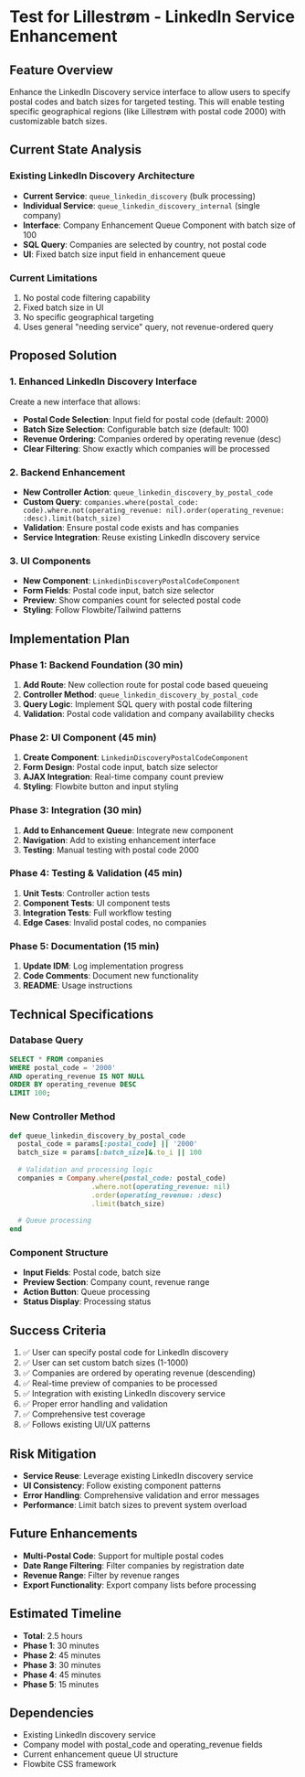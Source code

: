 # Test for Lillestrøm - LinkedIn Service Enhancement

## Feature Overview
Enhance the LinkedIn Discovery service interface to allow users to specify postal codes and batch sizes for targeted testing. This will enable testing specific geographical regions (like Lillestrøm with postal code 2000) with customizable batch sizes.

## Current State Analysis

### Existing LinkedIn Discovery Architecture
- **Current Service**: `queue_linkedin_discovery` (bulk processing)
- **Individual Service**: `queue_linkedin_discovery_internal` (single company)
- **Interface**: Company Enhancement Queue Component with batch size of 100
- **SQL Query**: Companies are selected by country, not postal code
- **UI**: Fixed batch size input field in enhancement queue

### Current Limitations
1. No postal code filtering capability
2. Fixed batch size in UI
3. No specific geographical targeting
4. Uses general "needing service" query, not revenue-ordered query

## Proposed Solution

### 1. Enhanced LinkedIn Discovery Interface
Create a new interface that allows:
- **Postal Code Selection**: Input field for postal code (default: 2000)
- **Batch Size Selection**: Configurable batch size (default: 100)
- **Revenue Ordering**: Companies ordered by operating revenue (desc)
- **Clear Filtering**: Show exactly which companies will be processed

### 2. Backend Enhancement
- **New Controller Action**: `queue_linkedin_discovery_by_postal_code`
- **Custom Query**: `companies.where(postal_code: code).where.not(operating_revenue: nil).order(operating_revenue: :desc).limit(batch_size)`
- **Validation**: Ensure postal code exists and has companies
- **Service Integration**: Reuse existing LinkedIn discovery service

### 3. UI Components
- **New Component**: `LinkedinDiscoveryPostalCodeComponent`
- **Form Fields**: Postal code input, batch size selector
- **Preview**: Show companies count for selected postal code
- **Styling**: Follow Flowbite/Tailwind patterns

## Implementation Plan

### Phase 1: Backend Foundation (30 min)
1. **Add Route**: New collection route for postal code based queueing
2. **Controller Method**: `queue_linkedin_discovery_by_postal_code`
3. **Query Logic**: Implement SQL query with postal code filtering
4. **Validation**: Postal code validation and company availability checks

### Phase 2: UI Component (45 min)
1. **Create Component**: `LinkedinDiscoveryPostalCodeComponent`
2. **Form Design**: Postal code input, batch size selector
3. **AJAX Integration**: Real-time company count preview
4. **Styling**: Flowbite button and input styling

### Phase 3: Integration (30 min)
1. **Add to Enhancement Queue**: Integrate new component
2. **Navigation**: Add to existing enhancement interface
3. **Testing**: Manual testing with postal code 2000

### Phase 4: Testing & Validation (45 min)
1. **Unit Tests**: Controller action tests
2. **Component Tests**: UI component tests
3. **Integration Tests**: Full workflow testing
4. **Edge Cases**: Invalid postal codes, no companies

### Phase 5: Documentation (15 min)
1. **Update IDM**: Log implementation progress
2. **Code Comments**: Document new functionality
3. **README**: Usage instructions

## Technical Specifications

### Database Query
```sql
SELECT * FROM companies 
WHERE postal_code = '2000' 
AND operating_revenue IS NOT NULL 
ORDER BY operating_revenue DESC 
LIMIT 100;
```

### New Controller Method
```ruby
def queue_linkedin_discovery_by_postal_code
  postal_code = params[:postal_code] || '2000'
  batch_size = params[:batch_size]&.to_i || 100
  
  # Validation and processing logic
  companies = Company.where(postal_code: postal_code)
                    .where.not(operating_revenue: nil)
                    .order(operating_revenue: :desc)
                    .limit(batch_size)
  
  # Queue processing
end
```

### Component Structure
- **Input Fields**: Postal code, batch size
- **Preview Section**: Company count, revenue range
- **Action Button**: Queue processing
- **Status Display**: Processing status

## Success Criteria
1. ✅ User can specify postal code for LinkedIn discovery
2. ✅ User can set custom batch sizes (1-1000)
3. ✅ Companies are ordered by operating revenue (descending)
4. ✅ Real-time preview of companies to be processed
5. ✅ Integration with existing LinkedIn discovery service
6. ✅ Proper error handling and validation
7. ✅ Comprehensive test coverage
8. ✅ Follows existing UI/UX patterns

## Risk Mitigation
- **Service Reuse**: Leverage existing LinkedIn discovery service
- **UI Consistency**: Follow existing component patterns
- **Error Handling**: Comprehensive validation and error messages
- **Performance**: Limit batch sizes to prevent system overload

## Future Enhancements
- **Multi-Postal Code**: Support for multiple postal codes
- **Date Range Filtering**: Filter companies by registration date
- **Revenue Range**: Filter by revenue ranges
- **Export Functionality**: Export company lists before processing

## Estimated Timeline
- **Total**: 2.5 hours
- **Phase 1**: 30 minutes
- **Phase 2**: 45 minutes  
- **Phase 3**: 30 minutes
- **Phase 4**: 45 minutes
- **Phase 5**: 15 minutes

## Dependencies
- Existing LinkedIn discovery service
- Company model with postal_code and operating_revenue fields
- Current enhancement queue UI structure
- Flowbite CSS framework